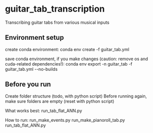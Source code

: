 # guitar_tab_transcription
Transcribing guitar tabs from various musical inputs

## Environment setup
create conda environment:
conda env create -f guitar_tab.yml

save conda environment, if you make changes (caution: remove os and cuda-related dependencies!):
conda env export -n guitar_tab -f guitar_tab.yml --no-builds

## Before you run
Create folder structure (todo, with python script)
Before running again, make sure folders are empty (reset with python script)

What works best:
run_tab_flat_ANN.py

How to run:
run_make_events.py
run_make_pianoroll_tab.py
run_tab_flat_ANN.py
